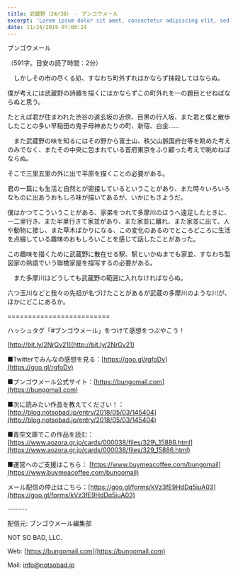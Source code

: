 ```yaml
---
title: 武蔵野（24/30） - ブンゴウメール
excerpt: 'Lorem ipsum dolor sit amet, consectetur adipiscing elit, sed do eiusmod tempor incididunt ut labore et dolore magna aliqua. Praesent elementum facilisis leo vel fringilla est ullamcorper eget. At imperdiet dui accumsan sit amet nulla facilisi morbi tempus.'
date: 11/24/2019 07:00:24
---
```


ブンゴウメール

（591字。目安の読了時間：2分）

　しかしその市の尽くる処、すなわち町外ずれはかならず抹殺してはならぬ。

僕が考えには武蔵野の詩趣を描くにはかならずこの町外れを一の題目とせねばならぬと思う。

たとえば君が住まわれた渋谷の道玄坂の近傍、目黒の行人坂、また君と僕と散歩したことの多い早稲田の鬼子母神あたりの町、新宿、白金……

　また武蔵野の味を知るにはその野から富士山、秩父山脈国府台等を眺めた考えのみでなく、またその中央に包まれている首府東京をふり顧った考えで眺めねばならぬ。

そこで三里五里の外に出で平原を描くことの必要がある。

君の一篇にも生活と自然とが密接しているということがあり、また時々いろいろなものに出あうおもしろ味が描いてあるが、いかにもさようだ。

僕はかつてこういうことがある、家弟をつれて多摩川のほうへ遠足したときに、一二里行き、また半里行きて家並があり、また家並に離れ、また家並に出て、人や動物に接し、また草木ばかりになる、この変化のあるのでところどころに生活を点綴している趣味のおもしろいことを感じて話したことがあった。

この趣味を描くために武蔵野に散在せる駅、駅といかぬまでも家並、すなわち製図家の熟語でいう聯檐家屋を描写するの必要がある。

　また多摩川はどうしても武蔵野の範囲に入れなければならぬ。

六つ玉川などと我々の先祖が名づけたことがあるが武蔵の多摩川のような川が、ほかにどこにあるか。

\=========================

ハッシュタグ「#ブンゴウメール」をつけて感想をつぶやこう！　

[http://bit.ly/2NrGv21](http://bit.ly/2NrGv21)

■Twitterでみんなの感想を見る：[https://goo.gl/rgfoDv](https://goo.gl/rgfoDv)

■ブンゴウメール公式サイト：[https://bungomail.com](https://bungomail.com)

■次に読みたい作品を教えてください！：[http://blog.notsobad.jp/entry/2018/05/03/145404](http://blog.notsobad.jp/entry/2018/05/03/145404)

■青空文庫でこの作品を読む：[https://www.aozora.gr.jp/cards/000038/files/329\_15886.html](https://www.aozora.gr.jp/cards/000038/files/329_15886.html)

■運営へのご支援はこちら： [https://www.buymeacoffee.com/bungomail](https://www.buymeacoffee.com/bungomail)

メール配信の停止はこちら：[https://goo.gl/forms/kVz3fE9HdDq5iuA03](https://goo.gl/forms/kVz3fE9HdDq5iuA03)

\-------

配信元: ブンゴウメール編集部

NOT SO BAD, LLC.

Web: [https://bungomail.com](https://bungomail.com)

Mail: info@notsobad.jp